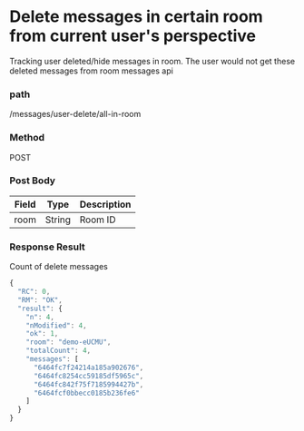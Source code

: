 # Delete messages in certain room from current user's perspective
Tracking user deleted/hide messages in room. The user would not get these deleted messages from room messages api

### path
/messages/user-delete/all-in-room

### Method
POST


### Post Body
| Field         | Type   | Description          |
| ------------- | ------ | -------------------- |
| room          | String | Room ID  |



### Response Result
Count of delete messages

```javascript
{
  "RC": 0,
  "RM": "OK",
  "result": {
    "n": 4,
    "nModified": 4,
    "ok": 1,
    "room": "demo-eUCMU",
    "totalCount": 4,
    "messages": [
      "6464fc7f24214a185a902676",
      "6464fc8254cc59185df5965c",
      "6464fc842f75f7185994427b",
      "6464fcf0bbecc0185b236fe6"
    ]
  }
}
```